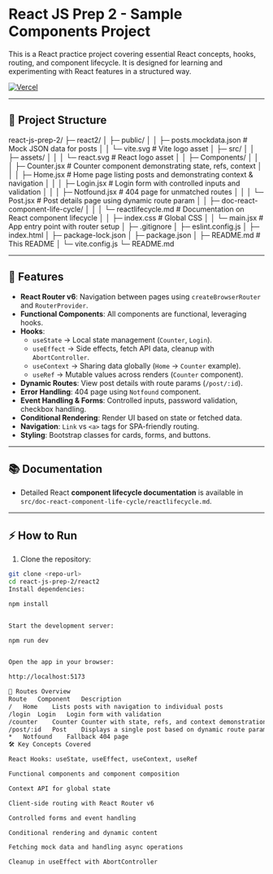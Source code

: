 # React JS Prep 2 - Sample Components Project

This is a React practice project covering essential React concepts, hooks, routing, and component lifecycle. It is designed for learning and experimenting with React features in a structured way.

[![Vercel](https://img.shields.io/badge/Live-Demo-blue?style=flat-square)](https://react-interview-prep-liard.vercel.app/)

---

## 📂 Project Structure

react-js-prep-2/
├─ react2/
│ ├─ public/
│ │ ├─ posts.mockdata.json # Mock JSON data for posts
│ │ └─ vite.svg # Vite logo asset
│ ├─ src/
│ │ ├─ assets/
│ │ │ └─ react.svg # React logo asset
│ │ ├─ Components/
│ │ │ ├─ Counter.jsx # Counter component demonstrating state, refs, context
│ │ │ ├─ Home.jsx # Home page listing posts and demonstrating context & navigation
│ │ │ ├─ Login.jsx # Login form with controlled inputs and validation
│ │ │ ├─ Notfound.jsx # 404 page for unmatched routes
│ │ │ └─ Post.jsx # Post details page using dynamic route param
│ │ ├─ doc-react-component-life-cycle/
│ │ │ └─ reactlifecycle.md # Documentation on React component lifecycle
│ │ ├─ index.css # Global CSS
│ │ └─ main.jsx # App entry point with router setup
│ ├─ .gitignore
│ ├─ eslint.config.js
│ ├─ index.html
│ ├─ package-lock.json
│ ├─ package.json
│ ├─ README.md # This README
│ └─ vite.config.js
└─ README.md


---

## 🚀 Features

- **React Router v6**: Navigation between pages using `createBrowserRouter` and `RouterProvider`.
- **Functional Components**: All components are functional, leveraging hooks.
- **Hooks**:
  - `useState` → Local state management (`Counter`, `Login`).
  - `useEffect` → Side effects, fetch API data, cleanup with `AbortController`.
  - `useContext` → Sharing data globally (`Home` → `Counter` example).
  - `useRef` → Mutable values across renders (`Counter` component).
- **Dynamic Routes**: View post details with route params (`/post/:id`).
- **Error Handling**: 404 page using `Notfound` component.
- **Event Handling & Forms**: Controlled inputs, password validation, checkbox handling.
- **Conditional Rendering**: Render UI based on state or fetched data.
- **Navigation**: `Link` vs `<a>` tags for SPA-friendly routing.
- **Styling**: Bootstrap classes for cards, forms, and buttons.

---

## 📚 Documentation

- Detailed React **component lifecycle documentation** is available in `src/doc-react-component-life-cycle/reactlifecycle.md`.

---

## ⚡ How to Run

1. Clone the repository:

```bash
git clone <repo-url>
cd react-js-prep-2/react2
Install dependencies:

npm install


Start the development server:

npm run dev


Open the app in your browser:

http://localhost:5173

🔗 Routes Overview
Route	Component	Description
/	Home	Lists posts with navigation to individual posts
/login	Login	Login form with validation
/counter	Counter	Counter with state, refs, and context demonstration
/post/:id	Post	Displays a single post based on dynamic route param
*	Notfound	Fallback 404 page
🛠 Key Concepts Covered

React Hooks: useState, useEffect, useContext, useRef

Functional components and component composition

Context API for global state

Client-side routing with React Router v6

Controlled forms and event handling

Conditional rendering and dynamic content

Fetching mock data and handling async operations

Cleanup in useEffect with AbortController
